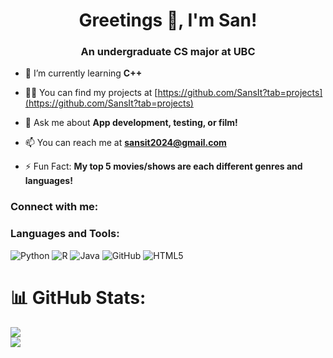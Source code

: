 <h1 align="center">Greetings 👋, I'm San!</h1>
<h3 align="center">An undergraduate CS major at UBC</h3>

- 🌱 I’m currently learning **C++**

- 👨‍💻 You can find my projects at [https://github.com/SansIt?tab=projects](https://github.com/SansIt?tab=projects)
  
- 💬 Ask me about **App development, testing, or film!**
  
- 📫 You can reach me at **sansit2024@gmail.com**

- ⚡ Fun Fact: **My top 5 movies/shows are each different genres and languages!**

<h3 align="left">Connect with me:</h3>
<p align="left">
</p>

<h3 align="left">Languages and Tools:</h3>

![Python](https://img.shields.io/badge/python-3670A0?style=flat&logo=python&logoColor=ffdd54) ![R](https://img.shields.io/badge/r-%23276DC3.svg?style=flat&logo=r&logoColor=white) ![Java](https://img.shields.io/badge/java-%23ED8B00.svg?style=flat&logo=openjdk&logoColor=white) ![GitHub](https://img.shields.io/badge/github-%23121011.svg?style=flat&logo=github&logoColor=white) ![HTML5](https://img.shields.io/badge/html5-%23E34F26.svg?style=flat&logo=html5&logoColor=white)
# 📊 GitHub Stats:
![](https://nirzak-streak-stats.vercel.app/?user=SansIt&theme=dark&hide_border=false)<br/>
![](https://github-readme-stats.vercel.app/api/top-langs/?username=SansIt&theme=dark&hide_border=false&include_all_commits=false&count_private=false&layout=compact)
